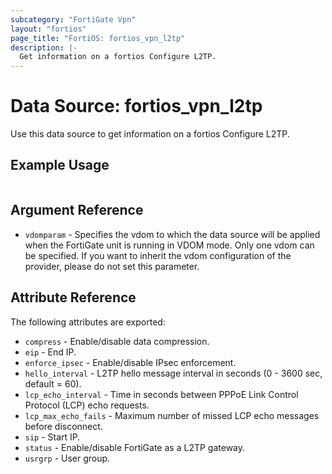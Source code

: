 ```yaml
---
subcategory: "FortiGate Vpn"
layout: "fortios"
page_title: "FortiOS: fortios_vpn_l2tp"
description: |-
  Get information on a fortios Configure L2TP.
---
```


# Data Source: fortios_vpn_l2tp
Use this data source to get information on a fortios Configure L2TP.


## Example Usage

```hcl

```

## Argument Reference

* `vdomparam` - Specifies the vdom to which the data source will be applied when the FortiGate unit is running in VDOM mode. Only one vdom can be specified. If you want to inherit the vdom configuration of the provider, please do not set this parameter.

## Attribute Reference

The following attributes are exported:

* `compress` - Enable/disable data compression.
* `eip` - End IP.
* `enforce_ipsec` - Enable/disable IPsec enforcement.
* `hello_interval` - L2TP hello message interval in seconds (0 - 3600 sec, default = 60).
* `lcp_echo_interval` - Time in seconds between PPPoE Link Control Protocol (LCP) echo requests.
* `lcp_max_echo_fails` - Maximum number of missed LCP echo messages before disconnect.
* `sip` - Start IP.
* `status` - Enable/disable FortiGate as a L2TP gateway.
* `usrgrp` - User group.
